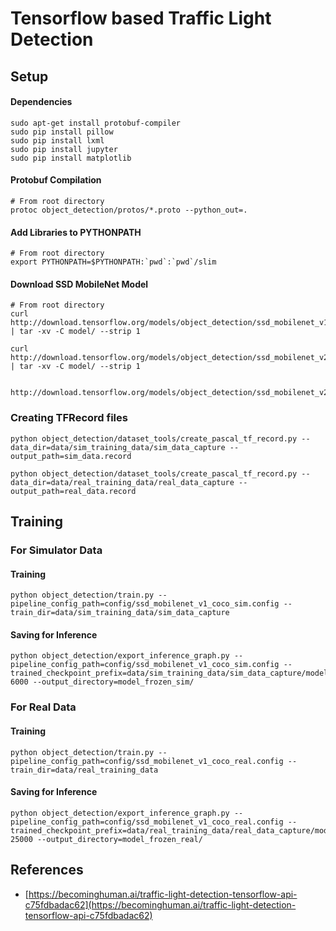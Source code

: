 # Tensorflow based Traffic Light Detection

## Setup

#### Dependencies

```
sudo apt-get install protobuf-compiler
sudo pip install pillow
sudo pip install lxml
sudo pip install jupyter
sudo pip install matplotlib
```

#### Protobuf Compilation

```
# From root directory
protoc object_detection/protos/*.proto --python_out=.
```

#### Add Libraries to PYTHONPATH

```
# From root directory
export PYTHONPATH=$PYTHONPATH:`pwd`:`pwd`/slim
```

#### Download SSD MobileNet Model

```
# From root directory
curl http://download.tensorflow.org/models/object_detection/ssd_mobilenet_v1_coco_2017_11_17.tar.gz | tar -xv -C model/ --strip 1

curl http://download.tensorflow.org/models/object_detection/ssd_mobilenet_v2_coco_2018_03_29.tar.gz | tar -xv -C model/ --strip 1


http://download.tensorflow.org/models/object_detection/ssd_mobilenet_v2_quantized_300x300_coco_2018_09_14.tar.gz

```


### Creating TFRecord files

```
python object_detection/dataset_tools/create_pascal_tf_record.py --data_dir=data/sim_training_data/sim_data_capture --output_path=sim_data.record
```

```
python object_detection/dataset_tools/create_pascal_tf_record.py --data_dir=data/real_training_data/real_data_capture --output_path=real_data.record
```


## Training

### For Simulator Data

#### Training

```
python object_detection/train.py --pipeline_config_path=config/ssd_mobilenet_v1_coco_sim.config --train_dir=data/sim_training_data/sim_data_capture
```

#### Saving for Inference

```
python object_detection/export_inference_graph.py --pipeline_config_path=config/ssd_mobilenet_v1_coco_sim.config --trained_checkpoint_prefix=data/sim_training_data/sim_data_capture/model.ckpt-6000 --output_directory=model_frozen_sim/
```


### For Real Data

#### Training

```
python object_detection/train.py --pipeline_config_path=config/ssd_mobilenet_v1_coco_real.config --train_dir=data/real_training_data
```

#### Saving for Inference

```
python object_detection/export_inference_graph.py --pipeline_config_path=config/ssd_mobilenet_v1_coco_real.config --trained_checkpoint_prefix=data/real_training_data/real_data_capture/model.ckpt-25000 --output_directory=model_frozen_real/
```


## References

- [https://becominghuman.ai/traffic-light-detection-tensorflow-api-c75fdbadac62](https://becominghuman.ai/traffic-light-detection-tensorflow-api-c75fdbadac62)
